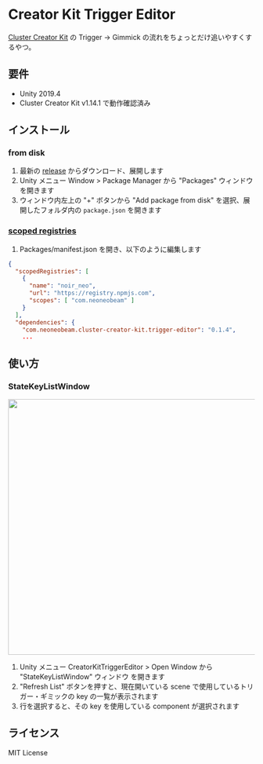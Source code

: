 # Creator Kit Trigger Editor

[Cluster Creator Kit](https://github.com/ClusterVR/ClusterCreatorKit) の Trigger -> Gimmick の流れをちょっとだけ追いやすくするやつ。

## 要件

- Unity 2019.4
- Cluster Creator Kit v1.14.1 で動作確認済み

## インストール

### from disk

1. 最新の [release](https://github.com/noir-neo/CreatorKitTriggerEditor/releases) からダウンロード、展開します
1. Unity メニュー Window > Package Manager から "Packages" ウィンドウを開きます
1. ウィンドウ内左上の "+" ボタンから "Add package from disk" を選択、展開したフォルダ内の `package.json` を開きます

### [scoped registries](https://docs.unity3d.com/Manual/upm-scoped.html)

1. Packages/manifest.json を開き、以下のように編集します

```Packages/manifest.json
{
  "scopedRegistries": [
    {
      "name": "noir_neo",
      "url": "https://registry.npmjs.com",
      "scopes": [ "com.neoneobeam" ]
    }
  ],
  "dependencies": {
    "com.neoneobeam.cluster-creator-kit.trigger-editor": "0.1.4",
    ...
```

## 使い方

### StateKeyListWindow

<img width="521" src="https://user-images.githubusercontent.com/3272594/102250045-67ffa580-3f46-11eb-83d7-ecec4bd8607c.png">

1. Unity メニュー CreatorKitTriggerEditor > Open Window から "StateKeyListWindow" ウィンドウ を開きます
1. "Refresh List" ボタンを押すと、現在開いている scene で使用しているトリガー・ギミックの key の一覧が表示されます
1. 行を選択すると、その key を使用している component が選択されます

## ライセンス

MIT License

